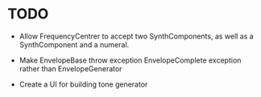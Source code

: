# TODO

* Allow FrequencyCentrer to accept two SynthComponents, as well as a SynthComponent and a numeral.

* Make EnvelopeBase throw exception EnvelopeComplete exception rather than EnvelopeGenerator
* Create a UI for building tone generator